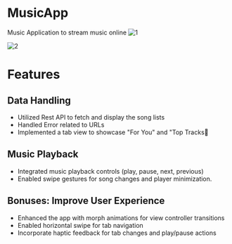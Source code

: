 # MusicApp
Music Application to stream music online
![1](https://github.com/ahmadqreshi/MusicApp/assets/81093987/84b0c53f-abbf-4274-a904-fc450f846c3d)

![2](https://github.com/ahmadqreshi/MusicApp/assets/81093987/d5ba39b2-f221-4e81-b370-5bcd04ade54e)

# Features

## Data Handling
- Utilized Rest API to fetch and display the song lists
- Handled Error related to URLs
- Implemented a tab view to showcase "For You" and "Top Tracks


## Music Playback
- Integrated music playback controls (play, pause, next, previous)
- Enabled swipe gestures for song changes and player minimization.


## Bonuses: Improve User Experience
- Enhanced the app with morph animations for view controller transitions
- Enabled horizontal swipe for tab navigation
- Incorporate haptic feedback for tab changes and play/pause actions
